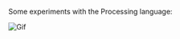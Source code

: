 Some experiments with the Processing language:

![Gif](https://github.com/ctznfive/processing-ani/blob/main/ani.gif)
